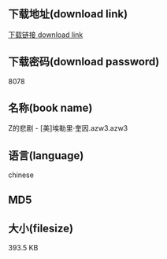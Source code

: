 ## 下载地址(download link)
[下载链接 download link](https://tutu365.netlify.app/?s=Z%E7%9A%84%E6%82%B2%E5%89%A7+-+%5B%E7%BE%8E%5D%E5%9F%83%E5%8B%92%E9%87%8C%C2%B7%E5%A5%8E%E5%9B%A0.azw3)

## 下载密码(download password)
8078

## 名称(book name)
Z的悲剧 - [美]埃勒里·奎因.azw3.azw3

## 语言(language)
chinese

## MD5


## 大小(filesize)
393.5 KB
